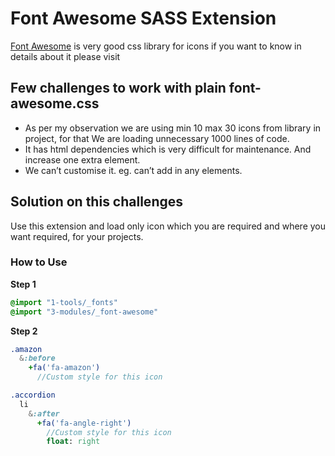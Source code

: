 # Font Awesome SASS Extension

[Font Awesome](http://fontawesome.io/) is very good css library for icons if you want to know in details about it please visit  

## Few challenges to work with plain font-awesome.css
- As per my observation we are using min 10 max 30 icons from library in project, for that We are loading unnecessary 1000 lines of code.
- It has html dependencies which is very difficult for maintenance. And increase one extra element. 
- We can’t customise it. eg. can’t add in any elements.

## Solution on this challenges 
Use this extension and load only icon which you are required and where you want required, for your projects.

### How to Use 

**Step 1**
```sass
@import "1-tools/_fonts"
@import "3-modules/_font-awesome"
```

**Step 2**
```sass
.amazon
  &:before
    +fa('fa-amazon')
      //Custom style for this icon 

.accordion
  li
    &:after
      +fa('fa-angle-right')
        //Custom style for this icon 
        float: right
```

